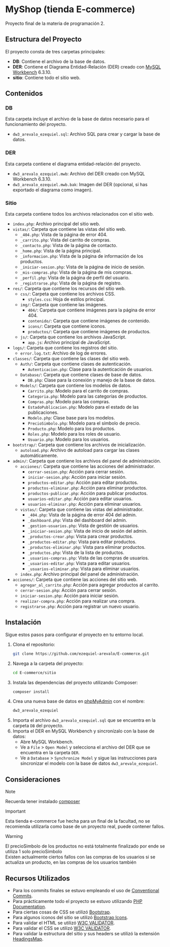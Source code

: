 # MyShop (tienda E-commerce)

Proyecto final de la materia de programación 2.

## Estructura del Proyecto

El proyecto consta de tres carpetas principales:

- **DB**: Contiene el archivo de la base de datos.
- **DER**: Contiene el Diagrama Entidad-Relación (DER) creado con [MySQL Workbench](https://downloads.mysql.com/archives/workbench/) 6.3.10.
- **sitio**: Contiene todo el sitio web.

## Contenidos

### DB

Esta carpeta incluye el archivo de la base de datos necesario para el funcionamiento del proyecto.

- `dw3_arevalo_ezequiel.sql`: Archivo SQL para crear y cargar la base de datos.

### DER

Esta carpeta contiene el diagrama entidad-relación del proyecto.

- `dw3_arevalo_ezequiel.mwb`: Archivo del DER creado con MySQL Workbench 6.3.10.
- `dw3_arevalo_ezequiel.mwb.bak`: Imagen del DER (opcional, si has exportado el diagrama como imagen).

### Sitio

Esta carpeta contiene todos los archivos relacionados con el sitio web.

- `index.php`: Archivo principal del sitio web.
- `vistas/`: Carpeta que contiene las vistas del sitio web.
  - `_404.php`: Vista de la página de error 404.
  - `_carrito.php`: Vista del carrito de compras.
  - `_contacto.php`: Vista de la página de contacto.
  - `_home.php`: Vista de la página principal.
  - `_informacion.php`: Vista de la página de información de los productos.
  - `_iniciar-sesion.php`: Vista de la página de inicio de sesión.
  - `_mis-compras.php`: Vista de la página de mis compras.
  - `_perfil.php`: Vista de la página de perfil del usuario.
  - `_registrarse.php`: Vista de la página de registro.
- `res/`: Carpeta que contiene los recursos del sitio web.
  - `css/`: Carpeta que contiene los archivos CSS.
    - `styles.css`: Hoja de estilos principal.
  - `img/`: Carpeta que contiene las imágenes.
    - `404/`: Carpeta que contiene imágenes para la página de error 404.
    - `contenido/`: Carpeta que contiene imágenes de contenido.
    - `icons/`: Carpeta que contiene iconos.
    - `productos/`: Carpeta que contiene imágenes de productos.
  - `js/`: Carpeta que contiene los archivos JavaScript.
    - `app.js`: Archivo principal de JavaScript.
- `logs/`: Carpeta que contiene los registros del sitio.
  - `error.log.txt`: Archivo de log de errores.
- `classes/`: Carpeta que contiene las clases del sitio web.
  - `Auth/`: Carpeta que contiene clases de autenticación.
    - `Autenticacion.php`: Clase para la autenticación de usuarios.
  - `Database/`: Carpeta que contiene clases de base de datos.
    - `DB.php`: Clase para la conexión y manejo de la base de datos.
  - `Models/`: Carpeta que contiene los modelos de datos.
    - `Carrito.php`: Modelo para el carrito de compras.
    - `Categoria.php`: Modelo para las categorías de productos.
    - `Compras.php`: Modelo para las compras.
    - `EstadoPublicacion.php`: Modelo para el estado de las publicaciones.
    - `Modelo.php`: Clase base para los modelos.
    - `PrecioSimbolo.php`: Modelo para el símbolo de precio.
    - `Producto.php`: Modelo para los productos.
    - `Roles.php`: Modelo para los roles de usuario.
    - `Usuario.php`: Modelo para los usuarios.
- `bootstrap/`: Carpeta que contiene los archivos de inicialización.
  - `autoload.php`: Archivo de autoload para cargar las clases automáticamente.
- `admin/`: Carpeta que contiene los archivos del panel de administración.
  - `acciones/`: Carpeta que contiene las acciones del administrador.
    - `cerrar-sesion.php`: Acción para cerrar sesión.
    - `iniciar-sesion.php`: Acción para iniciar sesión.
    - `productos-editar.php`: Acción para editar productos.
    - `productos-eliminar.php`: Acción para eliminar productos.
    - `productos-publicar.php`: Acción para publicar productos.
    - `usuarios-editar.php`: Acción para editar usuarios.
    - `usuarios-eliminar.php`: Acción para eliminar usuarios.
  - `vistas/`: Carpeta que contiene las vistas del administrador.
    - `_404.php`: Vista de la página de error 404 del admin.
    - `_dashboard.php`: Vista del dashboard del admin.
    - `_gestion-usuarios.php`: Vista de gestión de usuarios.
    - `_iniciar-sesion.php`: Vista de inicio de sesión del admin.
    - `_productos-crear.php`: Vista para crear productos.
    - `_productos-editar.php`: Vista para editar productos.
    - `_productos-eliminar.php`: Vista para eliminar productos.
    - `_productos.php`: Vista de la lista de productos.
    - `_usuarios-compras.php`: Vista de las compras de usuarios.
    - `_usuarios-editar.php`: Vista para editar usuarios.
    - `_usuarios-eliminar.php`: Vista para eliminar usuarios.
  - `index.php`: Archivo principal del panel de administración.
- `acciones/`: Carpeta que contiene las acciones del sitio web.
  - `agregar_al_carrito.php`: Acción para agregar productos al carrito.
  - `cerrar-sesion.php`: Acción para cerrar sesión.
  - `iniciar-sesion.php`: Acción para iniciar sesión.
  - `realizar-compra.php`: Acción para realizar una compra.
  - `registrarse.php`: Acción para registrar un nuevo usuario.

## Instalación

Sigue estos pasos para configurar el proyecto en tu entorno local.

1. Clona el repositorio:
    ```bash
    git clone https://github.com/ezequiel-arevalo/E-commerce.git
    ```
2. Navega a la carpeta del proyecto:
    ```bash
    cd E-commerce/sitio
    ```
3. Instala las dependencias del proyecto utilizando Composer:
    ```bash
    composer install
    ```
4. Crea una nueva base de datos en [phpMyAdmin](http://localhost/phpmyadmin/) con el nombre:
    ```sql
    dw3_arevalo_ezequiel
    ```
5. Importa el archivo `dw3_arevalo_ezequiel.sql` que se encuentra en la carpeta `DB` del proyecto.
6. Importa el DER en MySQL Workbench y sincronízalo con la base de datos:
    - Abre MySQL Workbench.
    - Ve a `File` > `Open Model` y selecciona el archivo del DER que se encuentra en la carpeta `DER`.
    - Ve a `Database` > `Synchronize Model` y sigue las instrucciones para sincronizar el modelo con la base de datos `dw3_arevalo_ezequiel`.

## Consideraciones

> [!NOTE]
> Recuerda tener instalado [composer](https://getcomposer.org/)

> [!IMPORTANT]
> Esta tienda e-commerce fue hecha para un final de la facultad, no se recomienda utilizarla como base de un proyecto real, puede contener fallos.

> [!WARNING]
> El precioSimbolo de los productos no está totalmente finalizado por ende se utiliza 1 solo precioSimbolo <br>
> Existen actualmente ciertos fallos con las compras de los usuarios si se actualiza un producto, en las compras de los usuarios también

## Recursos Utilizados

- Para los commits finales se estuvo empleando el uso de [Conventional Commits](https://www.conventionalcommits.org/en/v1.0.0/).
- Para prácticamente todo el proyecto se estuvo utilizando [PHP Documentation](https://www.php.net/manual/es/).
- Para ciertas cosas de CSS se utilizó [Bootstrap](https://getbootstrap.com/).
- Para algunos iconos del sitio se utilizó [Bootstrap Icons](https://icons.getbootstrap.com/).
- Para validar el HTML se utilizó [W3C VALIDATOR](https://validator.w3.org/#validate_by_input).
- Para validar el CSS se utilizó [W3C VALIDATOR](https://jigsaw.w3.org/css-validator/#validate_by_input).
- Para validar la estructura del sitio y sus headers se utilizó la extensión [HeadingsMap](https://chromewebstore.google.com/detail/headingsmap/flbjommegcjonpdmenkdiocclhjacmbi).
